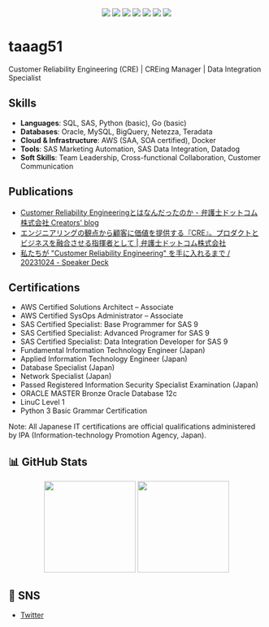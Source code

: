 <div align="center">
  <img src="https://img.shields.io/badge/-Oracle-F80000?style=flat&logo=Oracle&logoColor=white" />
  <img src="https://img.shields.io/badge/-SAS-1E90FF?style=flat&logo=SAS&logoColor=white" />
  <img src="https://img.shields.io/badge/-AWS-232F3E?style=flat&logo=Amazon-AWS&logoColor=white" />
  <img src="https://img.shields.io/badge/-MySQL-4479A1?style=flat&logo=MySQL&logoColor=white" />
  <img src="https://img.shields.io/badge/-Python-3776AB?style=flat&logo=Python&logoColor=white" />
  <img src="https://img.shields.io/badge/-Go-00ADD8?style=flat&logo=Go&logoColor=white" />
  <img src="https://img.shields.io/badge/-Docker-2496ED?style=flat&logo=Docker&logoColor=white" />
</div>

# taaag51
Customer Reliability Engineering (CRE) | CREing Manager | Data Integration Specialist


## Skills

- **Languages**: SQL, SAS, Python (basic), Go (basic)
- **Databases**: Oracle, MySQL, BigQuery, Netezza, Teradata
- **Cloud & Infrastructure**: AWS (SAA, SOA certified), Docker
- **Tools**: SAS Marketing Automation, SAS Data Integration, Datadog
- **Soft Skills**: Team Leadership, Cross-functional Collaboration, Customer Communication

## Publications

- [Customer Reliability Engineeringとはなんだったのか - 弁護士ドットコム株式会社 Creators' blog](https://creators.bengo4.com/entry/2023/12/09/000000)
- [エンジニアリングの観点から顧客に価値を提供する『CRE』。プロダクトとビジネスを融合させる指揮者として | 弁護士ドットコム株式会社](https://www.wantedly.com/companies/bengo4/post_articles/347909)
- [私たちが "Customer Reliability Engineering" を手に入れるまで / 20231024 - Speaker Deck](https://speakerdeck.com/bengo4com/20231024)

## Certifications

- AWS Certified Solutions Architect – Associate
- AWS Certified SysOps Administrator – Associate
- SAS Certified Specialist: Base Programmer for SAS 9
- SAS Certified Specialist: Advanced Programer for SAS 9
- SAS Certified Specialist: Data Integration Developer for SAS 9
- Fundamental Information Technology Engineer (Japan)
- Applied Information Technology Engineer (Japan)
- Database Specialist (Japan)
- Network Specialist (Japan)
- Passed Registered Information Security Specialist Examination (Japan)
- ORACLE MASTER Bronze Oracle Database 12c
- LinuC Level 1
- Python 3 Basic Grammar Certification

Note: All Japanese IT certifications are official qualifications administered by IPA (Information-technology Promotion Agency, Japan).

## 📊 GitHub Stats

<div align="center">
  <img height="180em" src="https://github-readme-stats.vercel.app/api?username=taaag51&show_icons=true&theme=dark&include_all_commits=true&count_private=true"/>
  <img height="180em" src="https://github-readme-stats.vercel.app/api/top-langs/?username=taaag51&layout=compact&langs_count=7&theme=dark"/>
</div>

## 🦆 SNS

- [Twitter](https://x.com/taaag51)
